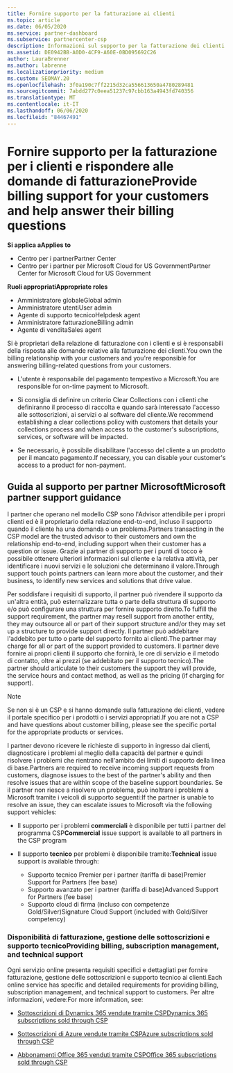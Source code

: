 ```yaml
---
title: Fornire supporto per la fatturazione ai clienti
ms.topic: article
ms.date: 06/05/2020
ms.service: partner-dashboard
ms.subservice: partnercenter-csp
description: Informazioni sul supporto per la fatturazione dei clienti richiesto dai partner del programma CSP. Ciò include la relazione di fatturazione dei clienti e la risposta alle domande di fatturazione.
ms.assetid: DE0942BB-A0D0-4CF9-A60E-0BD095692C26
author: LauraBrenner
ms.author: labrenne
ms.localizationpriority: medium
ms.custom: SEOMAY.20
ms.openlocfilehash: 3f0a190c7ff2215d32ca556613650a4780289481
ms.sourcegitcommit: 7abdd277c0eea51237c97cbb163a4943fd740356
ms.translationtype: MT
ms.contentlocale: it-IT
ms.lasthandoff: 06/06/2020
ms.locfileid: "84467491"
---
```

# <a name="provide-billing-support-for-your-customers-and-help-answer-their-billing-questions"></a><span data-ttu-id="17856-104">Fornire supporto per la fatturazione per i clienti e rispondere alle domande di fatturazione</span><span class="sxs-lookup"><span data-stu-id="17856-104">Provide billing support for your customers and help answer their billing questions</span></span>

<span data-ttu-id="17856-105">**Si applica a**</span><span class="sxs-lookup"><span data-stu-id="17856-105">**Applies to**</span></span>

- <span data-ttu-id="17856-106">Centro per i partner</span><span class="sxs-lookup"><span data-stu-id="17856-106">Partner Center</span></span>
- <span data-ttu-id="17856-107">Centro per i partner per Microsoft Cloud for US Government</span><span class="sxs-lookup"><span data-stu-id="17856-107">Partner Center for Microsoft Cloud for US Government</span></span>

<span data-ttu-id="17856-108">**Ruoli appropriati**</span><span class="sxs-lookup"><span data-stu-id="17856-108">**Appropriate roles**</span></span>
- <span data-ttu-id="17856-109">Amministratore globale</span><span class="sxs-lookup"><span data-stu-id="17856-109">Global admin</span></span>
- <span data-ttu-id="17856-110">Amministratore utenti</span><span class="sxs-lookup"><span data-stu-id="17856-110">User admin</span></span>
- <span data-ttu-id="17856-111">Agente di supporto tecnico</span><span class="sxs-lookup"><span data-stu-id="17856-111">Helpdesk agent</span></span>
- <span data-ttu-id="17856-112">Amministratore fatturazione</span><span class="sxs-lookup"><span data-stu-id="17856-112">Billing admin</span></span>
- <span data-ttu-id="17856-113">Agente di vendita</span><span class="sxs-lookup"><span data-stu-id="17856-113">Sales agent</span></span>

<span data-ttu-id="17856-114">Si è proprietari della relazione di fatturazione con i clienti e si è responsabili della risposta alle domande relative alla fatturazione dei clienti.</span><span class="sxs-lookup"><span data-stu-id="17856-114">You own the billing relationship with your customers and you're responsible for answering billing-related questions from your customers.</span></span>

- <span data-ttu-id="17856-115">L'utente è responsabile del pagamento tempestivo a Microsoft.</span><span class="sxs-lookup"><span data-stu-id="17856-115">You are responsible for on-time payment to Microsoft.</span></span>

- <span data-ttu-id="17856-116">Si consiglia di definire un criterio Clear Collections con i clienti che definiranno il processo di raccolta e quando sarà interessato l'accesso alle sottoscrizioni, ai servizi o al software del cliente.</span><span class="sxs-lookup"><span data-stu-id="17856-116">We recommend establishing a clear collections policy with customers that details your collections process and when access to the customer's subscriptions, services, or software will be impacted.</span></span>

- <span data-ttu-id="17856-117">Se necessario, è possibile disabilitare l'accesso del cliente a un prodotto per il mancato pagamento.</span><span class="sxs-lookup"><span data-stu-id="17856-117">If necessary, you can disable your customer's access to a product for non-payment.</span></span>

## <a name="microsoft-partner-support-guidance"></a><span data-ttu-id="17856-118">Guida al supporto per partner Microsoft</span><span class="sxs-lookup"><span data-stu-id="17856-118">Microsoft partner support guidance</span></span>

<span data-ttu-id="17856-119">I partner che operano nel modello CSP sono l'Advisor attendibile per i propri clienti ed è il proprietario della relazione end-to-end, incluso il supporto quando il cliente ha una domanda o un problema.</span><span class="sxs-lookup"><span data-stu-id="17856-119">Partners transacting in the CSP model are the trusted advisor to their customers and own the relationship end-to-end, including support when their customer has a question or issue.</span></span> <span data-ttu-id="17856-120">Grazie ai partner di supporto per i punti di tocco è possibile ottenere ulteriori informazioni sul cliente e la relativa attività, per identificare i nuovi servizi e le soluzioni che determinano il valore.</span><span class="sxs-lookup"><span data-stu-id="17856-120">Through support touch points partners can learn more about the customer, and their business, to identify new services and solutions that drive value.</span></span>

<span data-ttu-id="17856-121">Per soddisfare i requisiti di supporto, il partner può rivendere il supporto da un'altra entità, può esternalizzare tutta o parte della struttura di supporto e/o può configurare una struttura per fornire supporto diretto.</span><span class="sxs-lookup"><span data-stu-id="17856-121">To fulfill the support requirement, the partner may resell support from another entity, they may outsource all or part of their support structure and/or they may set up a structure to provide support directly.</span></span>  <span data-ttu-id="17856-122">Il partner può addebitare l'addebito per tutto o parte del supporto fornito ai clienti.</span><span class="sxs-lookup"><span data-stu-id="17856-122">The partner may charge for all or part of the support provided to customers.</span></span> <span data-ttu-id="17856-123">Il partner deve fornire ai propri clienti il supporto che fornirà, le ore di servizio e il metodo di contatto, oltre ai prezzi (se addebitato per il supporto tecnico).</span><span class="sxs-lookup"><span data-stu-id="17856-123">The partner should articulate to their customers the support they will provide, the service hours and contact method, as well as the pricing (if charging for support).</span></span> 

>[!Note]
><span data-ttu-id="17856-124">Se non si è un CSP e si hanno domande sulla fatturazione dei clienti, vedere il portale specifico per i prodotti o i servizi appropriati.</span><span class="sxs-lookup"><span data-stu-id="17856-124">If you are not a CSP and have questions about customer billing, please see the specific portal for the appropriate products or services.</span></span>

<span data-ttu-id="17856-125">I partner devono ricevere le richieste di supporto in ingresso dai clienti, diagnosticare i problemi al meglio della capacità del partner e quindi risolvere i problemi che rientrano nell'ambito dei limiti di supporto della linea di base.</span><span class="sxs-lookup"><span data-stu-id="17856-125">Partners are required to receive incoming support requests from customers, diagnose issues to the best of the partner's ability and then resolve issues that are within scope of the baseline support boundaries.</span></span> <span data-ttu-id="17856-126">Se il partner non riesce a risolvere un problema, può inoltrare i problemi a Microsoft tramite i veicoli di supporto seguenti:</span><span class="sxs-lookup"><span data-stu-id="17856-126">If the partner is unable to resolve an issue, they can escalate issues to Microsoft via the following support vehicles:</span></span>

- <span data-ttu-id="17856-127">Il supporto per i problemi **commerciali** è disponibile per tutti i partner del programma CSP</span><span class="sxs-lookup"><span data-stu-id="17856-127">**Commercial** issue support is available to all partners in the CSP program</span></span>

- <span data-ttu-id="17856-128">Il supporto **tecnico** per problemi è disponibile tramite:</span><span class="sxs-lookup"><span data-stu-id="17856-128">**Technical** issue support is available through:</span></span>

  - <span data-ttu-id="17856-129">Supporto tecnico Premier per i partner (tariffa di base)</span><span class="sxs-lookup"><span data-stu-id="17856-129">Premier Support for Partners (fee base)</span></span>
  - <span data-ttu-id="17856-130">Supporto avanzato per i partner (tariffa di base)</span><span class="sxs-lookup"><span data-stu-id="17856-130">Advanced Support for Partners (fee base)</span></span>
  - <span data-ttu-id="17856-131">Supporto cloud di firma (incluso con competenze Gold/Silver)</span><span class="sxs-lookup"><span data-stu-id="17856-131">Signature Cloud Support (included with Gold/Silver competency)</span></span>

### <a name="providing-billing-subscription-management-and-technical-support"></a><span data-ttu-id="17856-132">Disponibilità di fatturazione, gestione delle sottoscrizioni e supporto tecnico</span><span class="sxs-lookup"><span data-stu-id="17856-132">Providing billing, subscription management, and technical support</span></span> 

<span data-ttu-id="17856-133">Ogni servizio online presenta requisiti specifici e dettagliati per fornire fatturazione, gestione delle sottoscrizioni e supporto tecnico ai clienti.</span><span class="sxs-lookup"><span data-stu-id="17856-133">Each online service has specific and detailed requirements for providing billing, subscription management, and technical support to customers.</span></span> <span data-ttu-id="17856-134">Per altre informazioni, vedere:</span><span class="sxs-lookup"><span data-stu-id="17856-134">For more information, see:</span></span>

- [<span data-ttu-id="17856-135">Sottoscrizioni di Dynamics 365 vendute tramite CSP</span><span class="sxs-lookup"><span data-stu-id="17856-135">Dynamics 365 subscriptions sold through CSP</span></span>](https://www.microsoftpartnercommunity.com/t5/CSP/Microsoft-Partner-Support-Guidance/m-p/5262#M30)

- [<span data-ttu-id="17856-136">Sottoscrizioni di Azure vendute tramite CSP</span><span class="sxs-lookup"><span data-stu-id="17856-136">Azure subscriptions sold through CSP</span></span>](https://www.microsoftpartnercommunity.com/t5/CSP/Microsoft-Partner-Support-Guidance/m-p/5263#M31)

- [<span data-ttu-id="17856-137">Abbonamenti Office 365 venduti tramite CSP</span><span class="sxs-lookup"><span data-stu-id="17856-137">Office 365 subscriptions sold through CSP</span></span>](https://www.microsoftpartnercommunity.com/t5/CSP/Microsoft-Partner-Support-Guidance/m-p/5264#M32)
 